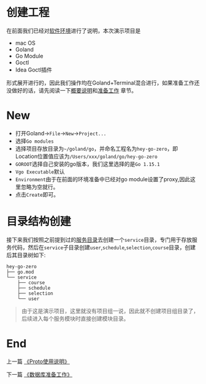 # 创建工程
在前面我们已经对[软件环境](../index.md)进行了说明，本次演示项目是
* mac OS
* Goland
* Go Module
* Goctl
* Idea Goctl插件

形式展开进行的，因此我们操作均在Goland+Terminal混合进行，如果准备工作还没做好的话，请先阅读一下[概要说明](../index.md)和[准备工作](../prepare/prepare.md) 章节。

# New
* 打开Goland->`File`->`New`->`Project...`
* 选择`Go modules`
* 选择项目存放目录为`~/goland/go`，并命名工程名为`hey-go-zero`，即Location位置值应该为`/Users/xxx/goland/go/hey-go-zero`
* `GOROOT`选择自己安装的go版本，我们这里选择的是`Go 1.15.1`
* `Vgo Executable`默认
* `Environment`由于在前面的环境准备中已经对go module设置了proxy,因此这里忽略为空就行。
* 点击`Create`即可。

# 目录结构创建
接下来我们按照之前提到过的[服务目录](./service-structure.md)去创建一个`service`目录，专门用于存放服务代码，然后在`service`子目录创建`user`,`schedule`,`selection`,`course`目录，创建后其目录树如下:

```text
hey-go-zero
├── go.mod
└── service
    ├── course
    ├── schedule
    ├── selection
    └── user
```

> 由于这是演示项目，这里就没有项目组一说，因此就不创建项目组目录了，后续进入每个服务模块时直接创建模块目录。

# End

上一篇 [《Proto使用说明》](./proto-rule.md)

下一篇 [《数据库准备工作》](./db-create.md)